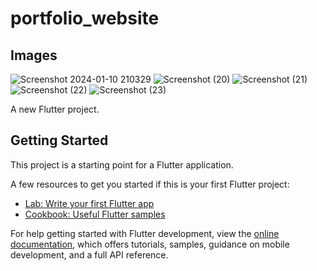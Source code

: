 # portfolio_website

## Images

![Screenshot 2024-01-10 210329](https://github.com/saurabhkumar-sk/my_portfolio_wedsite/assets/118014326/1d998263-670e-42d9-a39e-e9234cc6908f)
![Screenshot (20)](https://github.com/saurabhkumar-sk/my_portfolio_wedsite/assets/118014326/e07b88c3-3c8e-4831-8554-bbf8f371e38f)
![Screenshot (21)](https://github.com/saurabhkumar-sk/my_portfolio_wedsite/assets/118014326/8a7acffb-cc68-4a2a-a74d-6596ee20395a)
![Screenshot (22)](https://github.com/saurabhkumar-sk/my_portfolio_wedsite/assets/118014326/6fc9b5d8-a3ae-4b8f-8eb0-abf1f041cb82)
![Screenshot (23)](https://github.com/saurabhkumar-sk/my_portfolio_wedsite/assets/118014326/10abc44b-15ba-4dfa-9b42-41bba67bb663)


A new Flutter project.

## Getting Started

This project is a starting point for a Flutter application.

A few resources to get you started if this is your first Flutter project:

- [Lab: Write your first Flutter app](https://docs.flutter.dev/get-started/codelab)
- [Cookbook: Useful Flutter samples](https://docs.flutter.dev/cookbook)

For help getting started with Flutter development, view the
[online documentation](https://docs.flutter.dev/), which offers tutorials,
samples, guidance on mobile development, and a full API reference.
